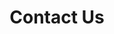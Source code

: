 ---
title: "Contact Us"
subtitle: ""
# meta description
description: "Contact Us"
draft: false
layout: "contact"
---